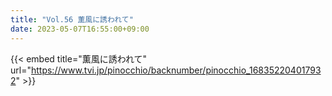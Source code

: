 ```yaml
---
title: "Vol.56 薫風に誘われて"
date: 2023-05-07T16:55:00+09:00
---
```


{{< embed title="薫風に誘われて" url="https://www.tvi.jp/pinocchio/backnumber/pinocchio_168352204017932" >}}

